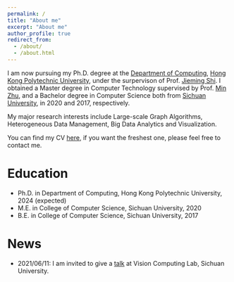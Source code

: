 ```yaml
---
permalink: /
title: "About me"
excerpt: "About me"
author_profile: true
redirect_from: 
  - /about/
  - /about.html
---
```


I am now pursuing my Ph.D. degree at the <a href="https://www.comp.polyu.edu.hk/en-us/about-us" target="_blank">Department of Computing</a>, <a href="https://www.polyu.edu.hk/about-polyu/" target="_blank">Hong Kong Polytechnic University</a>, under the surpervison of Prof. <a href="https://www4.comp.polyu.edu.hk/~jiemshi/" target="_blank">Jieming Shi</a>. I obtained a Master degree in Computer Technology supervised by Prof. <a href="https://cs.scu.edu.cn/info/1279/13673.htm" target="_blank">Min Zhu</a>, and a Bachelor degree in Computer Science both from <a href="https://www.scu.edu.cn/" target="_blank">Sichuan University</a>, in 2020 and 2017, respectively.

My major research interests include Large-scale Graph Algorithms, Heterogeneous Data Management, Big Data Analytics and Visualization.

You can find my CV <a href="{{url}}/files/wtian-cv.pdf" target="_blank">here</a>, if you want the freshest one, please feel free to contact me.

Education
======
* Ph.D. in Department of Computing, Hong Kong Polytechnic University, 2024 (expected)
* M.E. in College of Computer Science, Sichuan University, 2020
* B.E. in College of Computer Science, Sichuan University, 2017

News
======
* 2021/06/11: I am invited to give a <a href="http://scuvis.org/2021/06/12/2017twlfjl/" target="_blank">talk</a> at Vision Computing Lab, Sichuan University.
